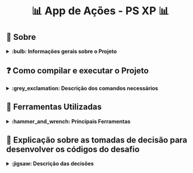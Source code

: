 # <p align="center"> :bar_chart: App de Ações - PS XP :bar_chart: </p>

## :bookmark_tabs: Sobre
<details>
  <summary markdown="span"><strong>:bulb: Informações gerais sobre o Projeto</strong></summary><br />

Projeto voltado para o desafio prático do processo seletivo da XP desenvolvido por [Yasmim Matos](https://www.linkedin.com/in/yasmimmatos/) com o foco em desenvolver uma aplicação FrontEnd/Mobile para compra e venda de ações.

[Clique Aqui](http://yasmim-matos.github.io/desafio-pratico-ps-xp) para visualizar a versão final do projeto no seu navegador.

</details>

## :question: Como compilar e executar o Projeto
<details>
  <summary markdown="span"><strong>:grey_exclamation: Descrição dos comandos necessários</strong></summary><br />
  
- Clone o repositório:

```
    git clone git@github.com:Yasmim-Matos/desafio-pratico-ps-xp.git
```

- Vá até a pasta onde o projeto está:

```
    cd desafio-pratico-ps-xp
```

- Dentro da pasta do projeto instale as dependências necessárias:

```
    npm install
```

- Depois de instalada as dependências, execute o projeto:

```
    npm start
```

- Deploy do Projeto

[Clique Aqui](http://yasmim-matos.github.io/desafio-pratico-ps-xp) para visualizar a versão final do projeto no seu navegador.

</details>

## :toolbox: Ferramentas Utilizadas
<details>
  <summary markdown="span"><strong>:hammer_and_wrench: Principais Ferramentas</strong></summary><br />
 
* React
* JavaScript
* CSS
* HTML
* Context API
* Hooks
* React Router v5

</details>

## :dart: Explicação sobre as tomadas de decisão para desenvolver os códigos do desafio
<details>
  <summary markdown="span"><strong>:jigsaw: Descrição das decisões</strong></summary><br />

- Para conseguir entregar todos os requisitos mínimos e 3 dos 5 requisitos adicionais dentro do prazo (que envolvia cerca de 10 dias para entrega) estipulado para o desafio, precisei me organizar e rever alguns conteúdos. 
    Nos primeiros dois dias decidi usar React.js, React Router (na versão 5) e o JavaScript para desenvolver as 4 telas.
    
- Escolhi esta versão do React Router e estas tecnologias por conta de estar mais familiarizada com elas e ter mais facilidade de enteder a documentação, mas pensei que se houvesse algum tempo no final do projeto, eu iria colocar as rotas na versão 6 do React Router.

- Entre os dias 3 e 6 do prazo, revi conteúdos e me organizei para poder me aprofundar e poder desenvolver nos outros dias sem tantos entraves quanto a conhecimento, principalmente quanto ao React porque foi a ferramenta que mais utilizei para desenvolver a aplicação.

- No dia 7 apliquei Context API e Hooks nas telas, para poder manipular os estados da aplicação, e poder mostrar no componente 'Header' da aplicação o nome do usuário e o seu saldo. Escolhi Context API e Hooks pois não queria deixar o código tão verboso e com muitos arquivos para gerenciar uma aplicação que não continha muitos estados e muitas telas.

- Já no dia 8 busquei fazer o acréscimo e decréscimo no saldo do usuário, manipulando o seu estado com as Hooks e criando duas funções dentro da tela de 'Depósito e Retirada', uma para depositar dinheiro no saldo dele e outra para retirar o dinheiro.

- No dia 9 desenvolvi as funções para que o usuário conseguisse comprar e vender uma ação, foi bastante complexo pois precisei refatorar alguns códigos que já estavam prontos e eu tinha achado que já estavam completos. Nesse dia desenvolvi também a validação do email e senha do usuário para então poder salvar os dados dele no Local Storage.

- Ainda no dia 9, escolhi um padrão de cores para aplicação e consegui fazer um design com CSS para as 4 páginas. Eu tinha pensado em user Styled Components ou Bootstrap para fazer o design da aplicação, mas como o prazo do desafio estava próximo ao fim, escolhi usar o CSS pois tinha mais conhecimento.

<details>
  <summary markdown="span"><strong>:exploding_head: Principais pontos de dificuldade</strong></summary><br />

</details>

</details>

